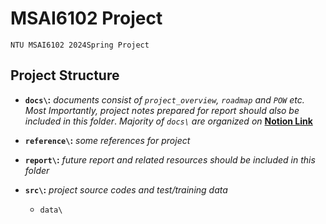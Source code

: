 # MSAI6102 Project
    
    NTU MSAI6102 2024Spring Project

## Project Structure

- **`docs\`:**
*documents consist of `project_overview`, `roadmap` and `POW` etc. Most Importantly, project notes prepared for report should also be included in this folder*.
*Majority of `docs\` are organized on* [**Notion Link**](https://www.notion.so/Teamspace-Home-5461cf9710624129b99e4f255369e91e)

- **`reference\`:**
*some references for project*

- **`report\`:**
*future report and related resources should be included in this folder*

- **`src\`:**
*project source codes and test/training data*
  - `data\`
